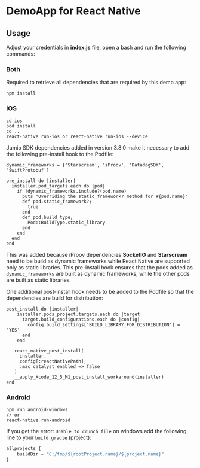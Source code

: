 # DemoApp for React Native

## Usage

Adjust your credentials in **index.js** file, open a bash and run the following commands:

### Both
Required to retrieve all dependencies that are required by this demo app:
```
npm install
```

### iOS
```
cd ios
pod install
cd ..
react-native run-ios or react-native run-ios --device
```

Jumio SDK dependencies added in version 3.8.0 make it necessary to add the following pre-install hook to the Podfile:
```
dynamic_frameworks = ['Starscream', 'iProov', 'DatadogSDK', 'SwiftProtobuf']

pre_install do |installer|
  installer.pod_targets.each do |pod|
    if !dynamic_frameworks.include?(pod.name)
      puts "Overriding the static_framework? method for #{pod.name}"
      def pod.static_framework?;
        true
      end
      def pod.build_type;
        Pod::BuildType.static_library
      end
    end
  end
end
```
This was added because iProov dependencies __SocketIO__ and __Starscream__ need to be build as dynamic frameworks while React Native are supported only as static libraries. This pre-install hook ensures that the pods added as `dynamic_frameworks` are built as dynamic frameworks, while the other pods are built as static libraries.

One additional post-install hook needs to be added to the Podfile so that the dependencies are build for distribution:
```
post_install do |installer|
    installer.pods_project.targets.each do |target|
      target.build_configurations.each do |config|
        config.build_settings['BUILD_LIBRARY_FOR_DISTRIBUTION'] = 'YES'
      end
    end
   
   react_native_post_install(
     installer,
     config[:reactNativePath],
     :mac_catalyst_enabled => false
   )
   __apply_Xcode_12_5_M1_post_install_workaround(installer)
end
```

### Android
```
npm run android-windows
// or
react-native run-android
```

If you get the error: `Unable to crunch file` on windows add the following line to your `build.gradle` (project):
```javascript
allprojects {
    buildDir = "C:/tmp/${rootProject.name}/${project.name}"
}
```
